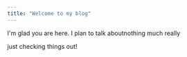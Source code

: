 ```yaml
---
title: "Welcome to my blog"
---
```


I'm glad you are here. I plan to talk aboutnothing much really 

just checking things out!

